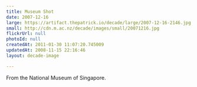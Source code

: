 ```yaml
---
title: Museum Shot
date: 2007-12-16
large: https://artifact.thepatrick.io/decade/large/2007-12-16-2146.jpg
small: http://cdn.m.ac.nz/decade/images/small/20071216.jpg
flickrUrl: null
photoId: null
createdAt: 2011-01-30 11:07:20.745009
updatedAt: 2008-11-15 22:16:46
layout: decade-image

---
```

From the National Museum of Singapore.

